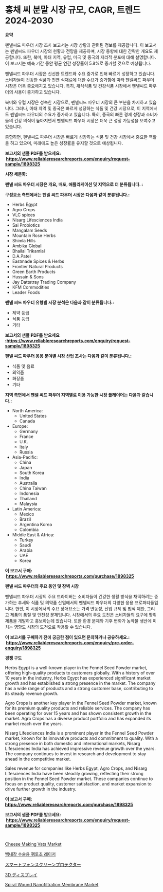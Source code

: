 <p><h1>홍채 씨 분말 시장 규모, CAGR, 트렌드 2024-2030</h1></p><p><strong>요약</strong></p>
<p><p>펜넬씨드 파우더 시장 조사 보고서는 시장 상황과 관련된 정보를 제공합니다. 이 보고서는 펜넬씨드 파우더 시장의 현황과 전망을 제공하며, 시장 동향에 대한 간략한 개요도 제공합니다. 또한, 북미, 아태 지역, 유럽, 미국 및 중국의 지리적 분포에 대해 설명합니다. 이 보고서는 예측 기간 동안 평균 연간 성장률이 5.8%로 증가할 것으로 예상됩니다.</p><p>펜넬씨드 파우더 시장은 신선한 트렌드와 수요 증가로 인해 빠르게 성장하고 있습니다. 소비자들이 건강한 식품과 천연 식재료에 대한 수요가 증가함에 따라 펜넬씨드 파우더 시장은 더욱 중요해지고 있습니다. 특히, 채식식품 및 건강식품 시장에서 펜넬씨드 파우더의 사용이 증가하고 있습니다.</p><p>북미와 유럽 시장은 성숙한 시장으로, 펜넬씨드 파우더 시장의 큰 부분을 차지하고 있습니다. 그러나, 아태 지역 및 중국은 빠르게 성장하는 식품 및 건강 시장으로, 이 지역에서도 펜넬씨드 파우더의 수요가 증가하고 있습니다. 특히, 중국의 빠른 경제 성장과 소비자들의 건강 의식이 높아지면서 펜넬씨드 파우더 시장은 더욱 큰 성장 가능성을 보여주고 있습니다.</p><p>종합하면, 펜넬씨드 파우더 시장은 빠르게 성장하는 식품 및 건강 시장에서 중요한 역할을 하고 있으며, 미래에도 높은 성장률을 유지할 것으로 예상됩니다.</p></p>
<p><strong>보고서의 샘플 PDF를 받으세요: &nbsp;<a href="https://www.reliableresearchreports.com/enquiry/request-sample/1898325">https://www.reliableresearchreports.com/enquiry/request-sample/1898325</a></strong></p>
<p><strong>시장 세분화:</strong></p>
<p><strong> 펜넬 씨드 파우더 시장은 개요, 배포, 애플리케이션 및 지역으로 더 분류됩니다. :</strong></p>
<p><strong>구성요소 측면에서는 펜넬 씨드 파우더 시장은 다음과 같이 분류됩니다.:</strong></p>
<p><ul><li>Herbs Egypt</li><li>Agro Crops</li><li>VLC spices</li><li>Nisarg Lifesciences India</li><li>Sai Probiotics</li><li>Mangalam Seeds</li><li>Mountain Rose Herbs</li><li>Shimla Hills</li><li>Ambika Global</li><li>Bhailal Trikamlal</li><li>D.A.Patel</li><li>Eastmade Spices & Herbs</li><li>Frontier Natural Products</li><li>Green Earth Products</li><li>Hussain & Sons</li><li>Jay Dattatray Trading Company</li><li>KFM Commodities</li><li>Leader Foods</li></ul></p>
<p><strong> 펜넬 씨드 파우더 유형별 시장 분석은 다음과 같이 분류됩니다.:</strong></p>
<p><ul><li>제약 등급</li><li>식품 등급</li><li>기타</li></ul></p>
<p><strong>보고서의 샘플 PDF를 받으세요 :<a href="https://www.reliableresearchreports.com/enquiry/request-sample/1898325">https://www.reliableresearchreports.com/enquiry/request-sample/1898325</a></strong></p>
<p><strong> 펜넬 씨드 파우더 응용 분야별 시장 산업 조사는 다음과 같이 분류됩니다.:</strong></p>
<p><ul><li>식품 및 음료</li><li>의약품</li><li>화장품</li><li>기타</li></ul></p>
<p><strong>지역 측면에서 펜넬 씨드 파우더 지역별로 이용 가능한 시장 플레이어는 다음과 같습니다.:</strong></p>
<p><ul>
    <li>
        North America:
        <ul>
            <li>United States</li>
            <li>Canada</li>
        </ul>
    </li>
    <li>
        Europe:
        <ul>
            <li>Germany</li>
            <li>France</li>
            <li>U.K.</li>
            <li>Italy</li>
            <li>Russia</li>
        </ul>
    </li>
    <li>
        Asia-Pacific:
        <ul>
            <li>China</li>
            <li>Japan</li>
            <li>South Korea</li>
            <li>India</li>
            <li>Australia</li>
            <li>China Taiwan</li>
            <li>Indonesia</li>
            <li>Thailand</li>
            <li>Malaysia</li>
        </ul>
    </li>
    <li>
        Latin America:
        <ul>
            <li>Mexico</li>
            <li>Brazil</li>
            <li>Argentina Korea</li>
            <li>Colombia</li>
        </ul>
    </li>
    <li>
        Middle East & Africa:
        <ul>
            <li>Turkey</li>
            <li>Saudi</li>
            <li>Arabia</li>
            <li>UAE</li>
            <li>Korea</li>
        </ul>
    </li>
    </ul></p>
<p><strong>이 보고서 구매: &nbsp;<a href="https://www.reliableresearchreports.com/purchase/1898325">https://www.reliableresearchreports.com/purchase/1898325</a></strong></p>
<p><strong>펜넬 씨드 파우더의 주요 동인 및 장벽 시장</strong></p>
<p><p>펜넬씨드 파우더 시장의 주요 드라이버는 소비자들이 건강한 생활 방식을 채택하려는 증가하는 추세와 식품 및 의약품 산업에서의 펜넬씨드 파우더의 다양한 응용 프로퍼티들입니다. 한편, 이 시장에서의 주요 장애요소는 가격 변동성, 산업 규제 및 법적 제한, 그리고 제품의 품질 및 안전성 문제입니다. 시장에서의 주요 도전은 소비자들의 요구에 맞춰 제품을 개발하고 홍보하는데 있습니다. 또한 환경 문제와 기후 변화가 농작물 생산에 미치는 영향도 시장의 도전으로 작용할 수 있습니다.</p></p>
<p><strong>이 보고서를 구매하기 전에 궁금한 점이 있으면 문의하거나 공유하세요.: &nbsp;<a href="https://www.reliableresearchreports.com/enquiry/pre-order-enquiry/1898325">https://www.reliableresearchreports.com/enquiry/pre-order-enquiry/1898325</a></strong></p>
<p><strong>경쟁 구도</strong></p>
<p><p>Herbs Egypt is a well-known player in the Fennel Seed Powder market, offering high-quality products to customers globally. With a history of over 10 years in the industry, Herbs Egypt has experienced significant market growth and has established a strong presence in the market. The company has a wide range of products and a strong customer base, contributing to its steady revenue growth.</p><p>Agro Crops is another key player in the Fennel Seed Powder market, known for its premium quality products and reliable services. The company has been operating for over 15 years and has shown consistent growth in the market. Agro Crops has a diverse product portfolio and has expanded its market reach over the years.</p><p>Nisarg Lifesciences India is a prominent player in the Fennel Seed Powder market, known for its innovative products and commitment to quality. With a strong presence in both domestic and international markets, Nisarg Lifesciences India has achieved impressive revenue growth over the years. The company continues to invest in research and development to stay ahead in the competitive market.</p><p>Sales revenue for companies like Herbs Egypt, Agro Crops, and Nisarg Lifesciences India have been steadily growing, reflecting their strong position in the Fennel Seed Powder market. These companies continue to focus on product quality, customer satisfaction, and market expansion to drive further growth in the industry.</p></p>
<p><strong>이 보고서 구매: &nbsp; <a href="https://www.reliableresearchreports.com/purchase/1898325">https://www.reliableresearchreports.com/purchase/1898325</a></strong></p>
<p><strong>보고서의 샘플 PDF를 받으세요: &nbsp;<a href="https://www.reliableresearchreports.com/enquiry/request-sample/1898325">https://www.reliableresearchreports.com/enquiry/request-sample/1898325</a></strong><strong></strong></p>
<p>&nbsp;</p>
<p><p><a href="https://issuu.com/reportprime-2/docs/cheese-making-vats-market-size-2030.pptx">Cheese Making Vats Market</a></p><p><a href="https://github.com/trmesnao7959541/Market-Research-Report-List-1/blob/main/8200478194158.md">백내장 수술용 펨토초 레이저</a></p><p><a href="https://github.com/xnljig2898992/Market-Research-Report-List-1/blob/main/2559328194434.md">スマートフォンスクリーンプロテクター</a></p><p><a href="https://github.com/adcxff01450218/Market-Research-Report-List-1/blob/main/3753124194435.md">3D ディスプレイ</a></p><p><a href="https://github.com/jhcraigie/Market-Research-Report-List-2/blob/main/spiral-wound-nanofiltration-membrane-market.md">Spiral Wound Nanofiltration Membrane Market</a></p></p>